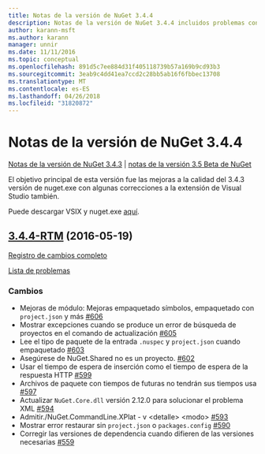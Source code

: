 ```yaml
---
title: Notas de la versión de NuGet 3.4.4
description: Notas de la versión de NuGet 3.4.4 incluidos problemas conocidos, correcciones de errores, las funciones agregadas y dcr.
author: karann-msft
ms.author: karann
manager: unnir
ms.date: 11/11/2016
ms.topic: conceptual
ms.openlocfilehash: 891d5c7ee884d31f405118739b57a169b9cd93b3
ms.sourcegitcommit: 3eab9c4dd41ea7ccd2c28bb5ab16f6fbbec13708
ms.translationtype: MT
ms.contentlocale: es-ES
ms.lasthandoff: 04/26/2018
ms.locfileid: "31820872"
---
```

# <a name="nuget-344-release-notes"></a>Notas de la versión de NuGet 3.4.4

[Notas de la versión de NuGet 3.4.3](../release-notes/nuget-3.4.3.md) | [notas de la versión 3.5 Beta de NuGet](../release-notes/nuget-3.5-Beta.md)

El objetivo principal de esta versión fue las mejoras a la calidad del 3.4.3 versión de nuget.exe con algunas correcciones a la extensión de Visual Studio también.

Puede descargar VSIX y nuget.exe [aquí](https://dist.nuget.org/index.html).

## <a name="344-rtmhttpsgithubcomnugetnugetclienttree344-rtm-2016-05-19"></a>[3.4.4-RTM](https://github.com/NuGet/NuGet.Client/tree/3.4.4-rtm) (2016-05-19)

[Registro de cambios completo](https://github.com/NuGet/NuGet.Client/compare/3.5.0-beta-final...3.4.4-rtm)

[Lista de problemas](https://github.com/NuGet/Home/issues?q=is%3Aissue+milestone%3A3.4.4+is%3Aclosed)

### <a name="changes"></a>Cambios

- Mejoras de módulo: Mejoras empaquetado símbolos, empaquetado con `project.json` y más [ \#606](https://github.com/NuGet/NuGet.Client/pull/606)
- Mostrar excepciones cuando se produce un error de búsqueda de proyectos en el comando de actualización [\#605](https://github.com/NuGet/NuGet.Client/pull/605)
- Lee el tipo de paquete de la entrada `.nuspec` y `project.json` cuando empaquetado [ \#603](https://github.com/NuGet/NuGet.Client/pull/603)
- Asegúrese de NuGet.Shared no es un proyecto. [\#602](https://github.com/NuGet/NuGet.Client/pull/602)
- Usar el tiempo de espera de inserción como el tiempo de espera de la respuesta HTTP [ \#599](https://github.com/NuGet/NuGet.Client/pull/599)
- Archivos de paquete con tiempos de futuras no tendrán sus tiempos usa [ \#597](https://github.com/NuGet/NuGet.Client/pull/597)
- Actualizar `NuGet.Core.dll` versión 2.12.0 para solucionar el problema XML [ \#594](https://github.com/NuGet/NuGet.Client/pull/594)
- Admitir./NuGet.CommandLine.XPlat - v \<detalle\> \<modo\> [ \#593](https://github.com/NuGet/NuGet.Client/pull/593)
- Mostrar error restaurar sin `project.json` o `packages.config` [ \#590](https://github.com/NuGet/NuGet.Client/pull/590)
- Corregir las versiones de dependencia cuando difieren de las versiones necesarias [ \#559](https://github.com/NuGet/NuGet.Client/pull/559)